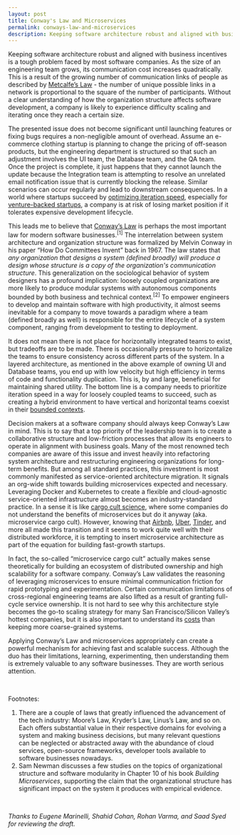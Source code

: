 ```yaml
---
layout: post
title: Conway's Law and Microservices
permalink: conways-law-and-microservices
description: Keeping software architecture robust and aligned with business incentives is a tough problem faced by most software companies. As the size of an engineering team grows, its communication cost increases quadratically. This is a result of the growing number of communication links of people as described by Metcalfe’s Law - the number of unique possible links in a network is proportional to the square of the number of participants. Without a clear understanding of how the organization structure affects software development, a company is likely to experience difficulty scaling and iterating once they reach a certain size.
---
```


Keeping software architecture robust and aligned with business incentives is a tough problem faced by most software companies. As the size of an engineering team grows, its communication cost increases quadratically. This is a result of the growing number of communication links of people as described by [Metcalfe’s Law](https://en.wikipedia.org/wiki/Metcalfe's_law) - the number of unique possible links in a network is proportional to the square of the number of participants. Without a clear understanding of how the organization structure affects software development, a company is likely to experience difficulty scaling and iterating once they reach a certain size.

The presented issue does not become significant until launching features or fixing bugs requires a non-negligible amount of overhead. Assume an e-commerce clothing startup is planning to change the pricing of off-season products, but the engineering department is structured so that such an adjustment involves the UI team, the Database team, and the QA team. Once the project is complete, it just happens that they cannot launch the update because the Integration team is attempting to resolve an unrelated email notification issue that is currently blocking the release. Similar scenarios can occur regularly and lead to downstream consequences. In a world where startups succeed by [optimizing iteration speed](https://erikbern.com/2016/03/02/iterate-or-die.html), especially for [venture-backed startups](https://twitter.com/naval/status/1128346098362281984), a company is at risk of losing market position if it tolerates expensive development lifecycle.

This leads me to believe that [Conway’s Law](http://www.melconway.com/Home/Conways_Law.html) is perhaps the most important law for modern software businesses.<sup>[1]</sup> The interrelation between system architecture and organization structure was formalized by Melvin Conway in his paper “How Do Committees Invent” back in 1967. The law states that _any organization that designs a system (defined broadly) will produce a design whose structure is a copy of the organization's communication structure_. This generalization on the sociological behavior of system designers has a profound implication: loosely coupled organizations are more likely to produce modular systems with autonomous components bounded by both business and technical context.<sup>[2]</sup> To empower engineers to develop and maintain software with high productivity, it almost seems inevitable for a company to move towards a paradigm where a team (defined broadly as well) is responsible for the entire lifecycle of a system component, ranging from development to testing to deployment.

It does not mean there is not place for horizontally integrated teams to exist, but tradeoffs are to be made. There is occasionally pressure to horizontalize the teams to ensure consistency across different parts of the system. In a layered architecture, as mentioned in the above example of owning UI and Database teams, you end up with low velocity but high efficiency in terms of code and functionality duplication. This is, by and large, beneficial for maintaining shared utility. The bottom line is a company needs to prioritize iteration speed in a way for loosely coupled teams to succeed, such as creating a hybrid environment to have vertical and horizontal teams coexist in their [bounded contexts](https://martinfowler.com/bliki/BoundedContext.html).

Decision makers at a software company should always keep Conway’s Law in mind. This is to say that a top priority of the leadership team is to create a collaborative structure and low-friction processes that allow its engineers to operate in alignment with business goals. Many of the most renowned tech companies are aware of this issue and invest heavily into refactoring system architecture and restructuring engineering organizations for long-term benefits. But among all standard practices, this investment is most commonly manifested as service-oriented architecture migration. It signals an org-wide shift towards building microservices expected and necessary. Leveraging Docker and Kubernetes to create a flexible and cloud-agnostic service-oriented infrastructure almost becomes an industry-standard practice. In a sense it is like [cargo cult science](https://en.wikipedia.org/wiki/Cargo_cult_science), where some companies do not understand the benefits of microservices but do it anyway (aka. microservice cargo cult). However, knowing that [Airbnb](https://www.infoq.com/news/2019/02/airbnb-monolith-migration-soa/), [Uber](https://eng.uber.com/building-tincup/), [Tinder](https://medium.com/tinder-engineering/tinders-move-to-kubernetes-cda2a6372f44), and more all made this transition and it seems to work quite well with their distributed workforce, it is tempting to insert microservice architecture as part of the equation for building fast-growth startups.

In fact, the so-called “microservice cargo cult” actually makes sense theoretically for building an ecosystem of distributed ownership and high scalability for a software company. Conway’s Law validates the reasoning of leveraging microservices to ensure minimal communication friction for rapid prototyping and experimentation. Certain communication limitations of cross-regional engineering teams are also lifted as a result of granting full-cycle service ownership. It is not hard to see why this architecture style becomes the go-to scaling strategy for many San Francisco/Silicon Valley’s hottest companies, but it is also important to understand its [costs](https://martinfowler.com/articles/microservice-trade-offs.html) than keeping more coarse-grained systems.

Applying Conway’s Law and microservices appropriately can create a powerful mechanism for achieving fast and scalable success. Although the duo has their limitations, learning, experimenting, then understanding them is extremely valuable to any software businesses. They are worth serious attention.

<br/>

Footnotes:
1. There are a couple of laws that greatly influenced the advancement of the tech industry: Moore’s Law, Kryder’s Law, Linus’s Law, and so on. Each offers substantial value in their respective domains for evolving a system and making business decisions, but many relevant questions can be neglected or abstracted away with the abundance of cloud services, open-source frameworks, developer tools available to software businesses nowadays.
2. Sam Newman discusses a few studies on the topics of organizational structure and software modularity in Chapter 10 of his book _Building Microservices_, supporting the claim that the organizational structure has significant impact on the system it produces with empirical evidence.

<br/>

_Thanks to Eugene Marinelli, Shahid Cohan, Rohan Varma, and Saad Syed for reviewing the draft._

